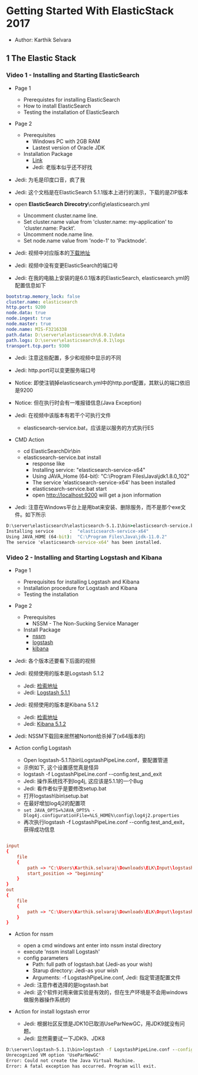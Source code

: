 # Getting Started With ElasticStack 2017

* Author: Karthik Selvara

## 1 The Elastic Stack

### Video 1 - Installing and Starting ElasticSearch

* Page 1
  * Prerequistes for installing ElasticSearch
  * How to install ElasticSearch
  * Testing the installation of ElasticSearch

* Page 2
  * Prerequisites
    * Windows PC with 2GB RAM
    * Lastest version of Oracle JDK
  * Installation Package
    * [Link](https://www.elastic.co/downloads/elasticsearch)
    * Jedi: 老版本似乎还不好找

* Jedi: 为毛是印度口音，疯了我
* Jedi: 这个文档是在ElasticSearch 5.1.1版本上进行的演示，下载的是ZIP版本
* open **ElasticSearch Direcotry**\config\elasticsearch.yml
  * Uncomment cluster.name line.
  * Set cluster.name value from 'cluster.name: my-application' to 'cluster.name: Packt'.
  * Uncomment node.name line.
  * Set node.name value from 'node-1' to 'Packtnode'.

* Jedi: 视频中对应版本的[下载地址](https://www.elastic.co/cn/downloads/past-releases/elasticsearch-5-1-1)
* Jedi: 视频中没有变更ElasticSearch的端口号
* Jedi: 在我的电脑上安装的是6.0.1版本的ElasticSearch, elasticsearch.yml的配置信息如下

```yml
bootstrap.memory_lock: false
cluster.name: elasticsearch
http.port: 9200
node.data: true
node.ingest: true
node.master: true
node.name: MIS-F3216338
path.data: D:\server\elasticsearch\6.0.1\data
path.logs: D:\server\elasticsearch\6.0.1\logs
transport.tcp.port: 9300
```

* Jedi: 注意这些配置，多少和视频中显示的不同
* Jedi: http.port可以变更服务端口号
* Notice: 即使注销掉elasticsearch.yml中的http.port配置，其默认的端口依旧是9200
* Notice: 但在执行时会有一堆报错信息(Java Exception)

* Jedi: 在视频中该版本有若干个可执行文件
  * elasticsearch-service.bat，应该是以服务的方式执行ES

* CMD Action
  * cd ElasticSearchDir\bin
  * elasticsearch-service.bat install
    * response like
    * Installing service: "elasticsearch-service-x64"
    * Using JAVA_Home (64-bit): "C:\Program Files\Java\jdk1.8.0_102"
    * The service 'elasticsearch-service-x64' has been installed
    * elasticsearch-service.bat start
    * open [http://localhost:9200](http://localhost:9200) will get a json information

* Jedi: 注意在Windows平台上是用bat来安装、删除服务，而不是那个exe文件。如下所示

```bat
D:\server\elasticsearch\elasticsearch-5.1.1\bin>elasticsearch-service.bat install
Installing service      :  "elasticsearch-service-x64"
Using JAVA_HOME (64-bit):  "C:\Program Files\Java\jdk-11.0.2"
The service 'elasticsearch-service-x64' has been installed.
```

### Video 2 - Installing and Starting Logstash and Kibana

* Page 1
  * Prerequisites for installing Logstash and Kibana
  * Installation procedure for Logstash and Kibana
  * Testing the installation

* Page 2
  * Prerequisites
    * NSSM - The Non-Sucking Service Manager
  * Install Package
    * [nssm](https://nssm.cc/download)
    * [logstash](https://www.elastic.co/downloads/logstash)
    * [kibana](https://www.elastic.co/downloads/kibana)

* Jedi: 各个版本还要看下后面的视频
* Jedi: 视频使用的版本是Logstash 5.1.2
  * Jedi: [检索地址](https://www.elastic.co/cn/downloads/past-releases#logstash)
  * Jedi: [Logstash 5.1.1](https://www.elastic.co/cn/downloads/past-releases/logstash-5-1-2)
* Jedi: 视频使用的版本是Kibana 5.1.2
  * Jedi: [检索地址](https://www.elastic.co/cn/downloads/past-releases#kibana)
  * Jedi: [Kibana 5.1.2](https://www.elastic.co/cn/downloads/past-releases/kibana-5-1-2)
* Jedi: NSSM下载回来居然被Norton给杀掉了(x64版本的)

* Action config Logstash
  * Open logstash-5.1.1\bin\LogstashPipeLine.conf，要配置管道
  * 示例如下, 这个设置感觉真是怪异
  * logstash -f LogstashPipeLine.conf --config.test_and_exit
  * Jedi: 操作系统找不到log4j, 这应该是5.1.1的一个Bug
  * Jedi: 看作者似乎是要修改setup.bat
  * 打开logstash\bin\setup.bat
  * 在最好增加log4j2的配置项
  * ```set JAVA_OPTS=%JAVA_OPTS% -Dlog4j.configurationFile=%LS_HOME%\config\log4j2.properties```
  * 再次执行logstash -f LogstashPipeLine.conf --config.test_and_exit，获得成功信息

```conf

input
{
    file
    {
        path => "C:\Users\Karthik.selvaraj\Downloads\ELK\Input\logstash-Input.log"
        start_position => "beginning"
    }
}
out
{
    file
    {
        path => "C:\Users\Karthik.selvaraj\Downloads\ELK\Onput\logstash-Onput.log"
    }
}
```

* Action for nssm
  * open a cmd windows ant enter into nssm instal directory
  * execute 'nssm install Logstash'
  * config parameters
    * Path: full path of logstash.bat (Jedi-as your wish)
    * Starup directory: Jedi-as your wish
    * Arguments: -f LogstashPipeLine.conf, Jedi: 指定管道配置文件
  * Jedi: 注意作者选择的是logstash.bat
  * Jedi: 这个软件对用来做实验是有效的，但在生产环境是不会用windows做服务器操作系统的

* Action for install logstash error
  * Jedi: 根据社区反馈是JDK10已取消UseParNewGC，用JDK9就没有问题。
  * Jedi: 显然需要试一下JDK9、JDK8

```bat
D:\server\logstash-5.1.1\bin>logstash -f LogstashPipeLine.conf --config.test_and_exit
Unrecognized VM option 'UseParNewGC'
Error: Could not create the Java Virtual Machine.
Error: A fatal exception has occurred. Program will exit.
```
